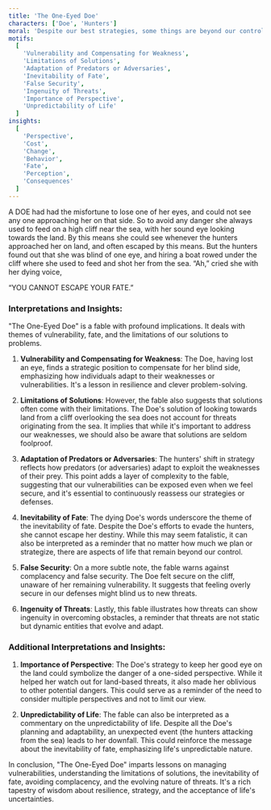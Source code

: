 ```yaml
---
title: 'The One-Eyed Doe'
characters: ['Doe', 'Hunters']
moral: 'Despite our best strategies, some things are beyond our control.'
motifs:
  [
    'Vulnerability and Compensating for Weakness',
    'Limitations of Solutions',
    'Adaptation of Predators or Adversaries',
    'Inevitability of Fate',
    'False Security',
    'Ingenuity of Threats',
    'Importance of Perspective',
    'Unpredictability of Life'
  ]
insights:
  [
    'Perspective',
    'Cost',
    'Change',
    'Behavior',
    'Fate',
    'Perception',
    'Consequences'
  ]
---
```


A DOE had had the misfortune to lose one of her eyes, and could not see any one approaching her on that side. So to avoid any danger she always used to feed on a high cliff near the sea, with her sound eye looking towards the land. By this means she could see whenever the hunters approached her on land, and often escaped by this means. But the hunters found out that she was blind of one eye, and hiring a boat rowed under the cliff where she used to feed and shot her from the sea. “Ah,” cried she with her dying voice,

“YOU CANNOT ESCAPE YOUR FATE.”

### Interpretations and Insights:

"The One-Eyed Doe" is a fable with profound implications. It deals with themes of vulnerability, fate, and the limitations of our solutions to problems.

1. **Vulnerability and Compensating for Weakness**: The Doe, having lost an eye, finds a strategic position to compensate for her blind side, emphasizing how individuals adapt to their weaknesses or vulnerabilities. It's a lesson in resilience and clever problem-solving.

2. **Limitations of Solutions**: However, the fable also suggests that solutions often come with their limitations. The Doe's solution of looking towards land from a cliff overlooking the sea does not account for threats originating from the sea. It implies that while it's important to address our weaknesses, we should also be aware that solutions are seldom foolproof.

3. **Adaptation of Predators or Adversaries**: The hunters' shift in strategy reflects how predators (or adversaries) adapt to exploit the weaknesses of their prey. This point adds a layer of complexity to the fable, suggesting that our vulnerabilities can be exposed even when we feel secure, and it's essential to continuously reassess our strategies or defenses.

4. **Inevitability of Fate**: The dying Doe's words underscore the theme of the inevitability of fate. Despite the Doe's efforts to evade the hunters, she cannot escape her destiny. While this may seem fatalistic, it can also be interpreted as a reminder that no matter how much we plan or strategize, there are aspects of life that remain beyond our control.

5. **False Security**: On a more subtle note, the fable warns against complacency and false security. The Doe felt secure on the cliff, unaware of her remaining vulnerability. It suggests that feeling overly secure in our defenses might blind us to new threats.

6. **Ingenuity of Threats**: Lastly, this fable illustrates how threats can show ingenuity in overcoming obstacles, a reminder that threats are not static but dynamic entities that evolve and adapt.

### Additional Interpretations and Insights:

1. **Importance of Perspective**: The Doe's strategy to keep her good eye on the land could symbolize the danger of a one-sided perspective. While it helped her watch out for land-based threats, it also made her oblivious to other potential dangers. This could serve as a reminder of the need to consider multiple perspectives and not to limit our view.

2. **Unpredictability of Life**: The fable can also be interpreted as a commentary on the unpredictability of life. Despite all the Doe's planning and adaptability, an unexpected event (the hunters attacking from the sea) leads to her downfall. This could reinforce the message about the inevitability of fate, emphasizing life's unpredictable nature.

In conclusion, "The One-Eyed Doe" imparts lessons on managing vulnerabilities, understanding the limitations of solutions, the inevitability of fate, avoiding complacency, and the evolving nature of threats. It's a rich tapestry of wisdom about resilience, strategy, and the acceptance of life's uncertainties.
